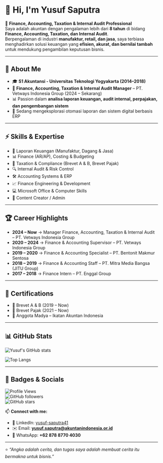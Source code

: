 # 👋 Hi, I'm Yusuf Saputra  

💼 **Finance, Accounting, Taxation & Internal Audit Professional**  
Saya adalah akuntan dengan pengalaman lebih dari **8 tahun** di bidang **Finance, Accounting, Taxation, dan Internal Audit**.  
Berpengalaman di industri **manufaktur, retail, dan jasa**, saya terbiasa menghadirkan solusi keuangan yang **efisien, akurat, dan bernilai tambah** untuk mendukung pengambilan keputusan bisnis.  

---

## 🧾 About Me
- 🎓 **S1 Akuntansi - Universitas Teknologi Yogyakarta (2014–2018)**  
- 💼 **Finance, Accounting, Taxation & Internal Audit Manager** – PT. Vetways Indonesia Group (2024 – Sekarang)  
- 📊 Passion dalam **analisa laporan keuangan, audit internal, perpajakan, dan pengembangan sistem**  
- 🚀 Sedang mengeksplorasi otomasi laporan dan sistem digital berbasis ERP  

---

## ⚡ Skills & Expertise
- 📂 Laporan Keuangan (Manufaktur, Dagang & Jasa)  
- 📊 Finance (AR/AP), Costing & Budgeting  
- 🧾 Taxation & Compliance (Brevet A & B, Brevet Pajak)  
- 🔍 Internal Audit & Risk Control  
- 🛠️ Accounting Systems & ERP  
- 📈 Finance Engineering & Development  
- 💻 Microsoft Office & Computer Skills  
- 🎥 Content Creator / Admin  

---

## 🏆 Career Highlights
- **2024 – Now** → Manager Finance, Accounting, Taxation & Internal Audit – PT. Vetways Indonesia Group  
- **2020 – 2024** → Finance & Accounting Supervisor – PT. Vetways Indonesia Group  
- **2019 – 2020** → Finance & Accounting Specialist – PT. Bentonit Makmur Sentosa  
- **2018 – 2019** → Finance & Accounting Staff – PT. Mitra Media Bangsa (JITU Group)  
- **2017 – 2018** → Finance Intern – PT. Enggal Group  

---

## 📜 Certifications
- 📌 Brevet A & B (2019 – Now)  
- 📌 Brevet Pajak (2021 – Now)  
- 📌 Anggota Madya – Ikatan Akuntan Indonesia  

---

## 📊 GitHub Stats
![Yusuf's GitHub stats](https://github-readme-stats.vercel.app/api?username=rantombois&show_icons=true&theme=radical)  

![Top Langs](https://github-readme-stats.vercel.app/api/top-langs/?username=rantombois&layout=compact&theme=radical)  

---

## 🏅 Badges & Socials
![Profile Views](https://komarev.com/ghpvc/?username=rantombois&color=blue)  
![GitHub followers](https://img.shields.io/github/followers/rantombois?style=social)  
![GitHub stars](https://img.shields.io/github/stars/rantombois?style=social)  

📫 **Connect with me:**  
- 💼 LinkedIn: [yusuf-saputra41](https://linkedin.com/in/yusuf-saputra41)  
- ✉️ Email: **yusuf.saputra@akuntanindonesia.or.id**  
- 📱 WhatsApp: **+62 878 8770 4030**  

---

⭐ *“Angka adalah cerita, dan tugas saya adalah membuat cerita itu bermakna untuk bisnis.”*  
